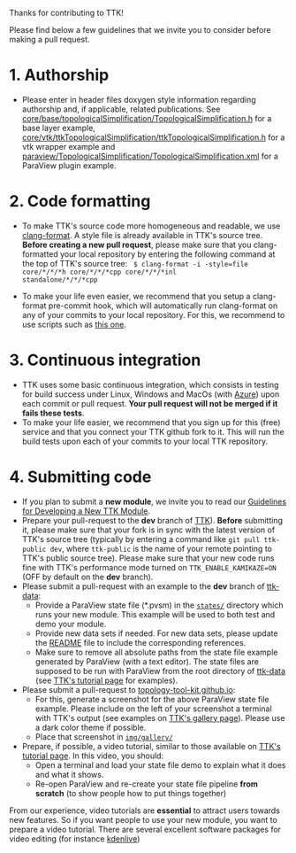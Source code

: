 Thanks for contributing to TTK!

Please find below a few guidelines that we invite you to consider before making a pull request.

# 1. Authorship
  - Please enter in header files doxygen style information regarding authorship and, if applicable, related publications. See [core/base/topologicalSimplification/TopologicalSimplification.h](https://github.com/topology-tool-kit/ttk/blob/dev/core/base/topologicalSimplification/TopologicalSimplification.h) for a base layer example, [core/vtk/ttkTopologicalSimplification/ttkTopologicalSimplification.h](https://github.com/topology-tool-kit/ttk/blob/dev/core/vtk/ttkTopologicalSimplification/ttkTopologicalSimplification.h) for a vtk wrapper example and [paraview/TopologicalSimplification/TopologicalSimplification.xml](https://github.com/topology-tool-kit/ttk/blob/dev/paraview/TopologicalSimplification/TopologicalSimplification.xml) for a ParaView plugin example.

# 2. Code formatting
  - To make TTK's source code more homogeneous and readable, we use [clang-format](https://clang.llvm.org/docs/ClangFormat.html). A style file is already available in TTK's source tree.
**Before creating a new pull request**, please make sure that you clang-formatted your local 
repository by entering the following command at the top of TTK's source tree: <code>
$ clang-format -i -style=file core/\*/\*/\*h core/\*/\*/\*cpp core/\*/\*/\*inl standalone/\*/\*/\*cpp</code>

  - To make your life even easier, we recommend that you setup a clang-format pre-commit hook, which will automatically run clang-format on any of your commits to your local repository.
For this, we recommend to use scripts such as [this one](https://github.com/barisione/clang-format-hooks/).


# 3. Continuous integration
  - TTK uses some basic continuous integration, which consists in testing for build success under Linux, Windows and MacOs (with [Azure](https://azure.microsoft.com/en-us/services/devops/pipelines/)) upon each commit or pull request. **Your pull request will not be merged if it fails these tests**.
  - To make your life easier, we recommend that you sign up for this (free) service and that you connect your TTK github fork to it. This will run the build tests upon each of your commits to your local TTK repository.


# 4. Submitting code
  - If you plan to submit a **new module**, we invite you to read our [Guidelines for Developing a New TTK Module](https://github.com/topology-tool-kit/ttk/wiki/Guidelines-for-Developing-a-New-TTK-Module). 
  - Prepare your pull-request to the **dev** branch of [TTK](https://github.com/topology-tool-kit/ttk/tree/dev)). **Before** submitting it, please make sure that your fork is in sync with the latest version of TTK's source tree (typically by entering a command like <code>git pull ttk-public dev</code>, where <code>ttk-public</code> is the name of your remote pointing to TTK's public source tree). Please make sure that your new code runs fine with TTK's performance mode turned on <code>TTK\_ENABLE\_KAMIKAZE=ON</code> (OFF by default on the **dev** branch).
  - Please submit a pull-request with an example to the **dev** branch of [ttk-data](https://github.com/topology-tool-kit/ttk-data/tree/dev):
    - Provide a ParaView state file (*.pvsm) in the [<code>states/</code>](https://github.com/topology-tool-kit/ttk-data/tree/dev/states) directory which runs your new module. This example will be used to both test and demo your module.
    - Provide new data sets if needed. For new data sets, please update the [README](https://github.com/topology-tool-kit/ttk-data/blob/dev/README) file to include the corresponding references.
    - Make sure to remove all absolute paths from the state file example generated by ParaView (with a text editor). The state files are supposed to be run with ParaView from the root directory of [ttk-data](https://github.com/topology-tool-kit/ttk-data) (see [TTK's tutorial page](https://topology-tool-kit.github.io/tutorials.html) for examples).
  - Please submit a pull-request to [topology-tool-kit.github.io](https://github.com/topology-tool-kit/topology-tool-kit.github.io):
    - For this, generate a screenshot for the above ParaView state file example. Please include on the left of your screenshot a terminal with TTK's output (see examples on [TTK's gallery page](https://topology-tool-kit.github.io/gallery.html)). Please use a dark color theme if possible.
    - Place that screenshot in [<code>img/gallery/</code>](https://github.com/topology-tool-kit/topology-tool-kit.github.io/tree/master/img/gallery)
  - Prepare, if possible, a video tutorial, similar to those available on [TTK's tutorial page](https://topology-tool-kit.github.io/tutorials.html). In this video, you should:
    - Open a terminal and load your state file demo to explain what it does and what it shows.
    - Re-open ParaView and re-create your state file pipeline **from scratch** (to show people how to put things together)

From our experience, video tutorials are **essential** to attract users towards new features. So if you want people to use your new module, you want to prepare a video tutorial. There are several excellent software packages for video editing (for instance [kdenlive](https://kdenlive.org/en/))
